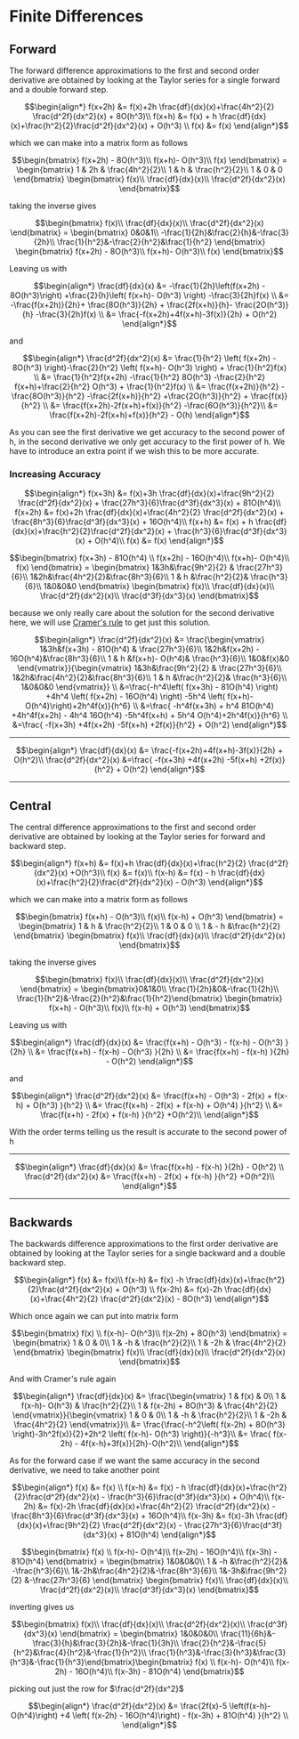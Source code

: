 # Finite Differences

## Forward

The forward difference approximations to the first and second order derivative are obtained by looking at the Taylor series for a single forward and a double forward step.
``` math
\begin{align*}
f(x+2h) &= f(x)+2h \frac{df}{dx}(x)+\frac{4h^2}{2} \frac{d^2f}{dx^2}(x) + 8O(h^3)\\
f(x+h) &= f(x) + h \frac{df}{dx}(x)+\frac{h^2}{2}\frac{d^2f}{dx^2}(x) + O(h^3) \\
f(x) &= f(x)
\end{align*}
```
which we can make into a matrix form as follows
``` math
\begin{bmatrix}
f(x+2h) - 8O(h^3)\\
f(x+h)- O(h^3)\\
f(x) 
\end{bmatrix} =
\begin{bmatrix}
1 & 2h & \frac{4h^2}{2}\\
1 & h & \frac{h^2}{2}\\
1 & 0 & 0
\end{bmatrix}
\begin{bmatrix}
f(x)\\
\frac{df}{dx}(x)\\
\frac{d^2f}{dx^2}(x)
\end{bmatrix}
```
taking the inverse gives
``` math
\begin{bmatrix}
f(x)\\
\frac{df}{dx}(x)\\
\frac{d^2f}{dx^2}(x)
\end{bmatrix} = \begin{bmatrix}
0&0&1\\
 -\frac{1}{2h}&\frac{2}{h}&-\frac{3}{2h}\\
 \frac{1}{h^2}&-\frac{2}{h^2}&\frac{1}{h^2}
\end{bmatrix}
\begin{bmatrix}
f(x+2h) - 8O(h^3)\\
f(x+h)- O(h^3)\\
f(x)
\end{bmatrix}
```
Leaving us with

``` math
\begin{align*}
\frac{df}{dx}(x) &= -\frac{1}{2h}\left(f(x+2h) - 8O(h^3)\right) +\frac{2}{h}\left( f(x+h)- O(h^3) \right) -\frac{3}{2h}f(x) \\
&= -\frac{f(x+2h)}{2h}+ \frac{8O(h^3)}{2h} + \frac{2f(x+h)}{h}- \frac{2O(h^3)}{h} -\frac{3}{2h}f(x) \\
&= \frac{-f(x+2h)+4f(x+h)-3f(x)}{2h} + O(h^2)
\end{align*}
```
and
``` math
\begin{align*}
\frac{d^2f}{dx^2}(x) &= \frac{1}{h^2} \left( f(x+2h) - 8O(h^3) \right)-\frac{2}{h^2} \left( f(x+h)- O(h^3) \right) + \frac{1}{h^2}f(x) \\
&= \frac{1}{h^2}f(x+2h) -\frac{1}{h^2} 8O(h^3) -\frac{2}{h^2} f(x+h)+\frac{2}{h^2}  O(h^3) + \frac{1}{h^2}f(x) \\
&= \frac{f(x+2h)}{h^2} -\frac{8O(h^3)}{h^2} -\frac{2f(x+h)}{h^2} +\frac{2O(h^3)}{h^2} + \frac{f(x)}{h^2} \\
&= \frac{f(x+2h)-2f(x+h)+f(x)}{h^2} -\frac{6O(h^3)}{h^2}\\
&= \frac{f(x+2h)-2f(x+h)+f(x)}{h^2} - O(h)
\end{align*}
```
As you can see the first derivative we get accuracy to the second power of h, in the second derivative we only get accuracy to the first power of h. We have to introduce an extra point if we wish this to be more accurate.

### Increasing Accuracy

``` math
\begin{align*}
f(x+3h) &= f(x)+3h \frac{df}{dx}(x)+\frac{9h^2}{2} \frac{d^2f}{dx^2}(x) + \frac{27h^3}{6}\frac{d^3f}{dx^3}(x) + 81O(h^4)\\
f(x+2h) &= f(x)+2h \frac{df}{dx}(x)+\frac{4h^2}{2} \frac{d^2f}{dx^2}(x) + \frac{8h^3}{6}\frac{d^3f}{dx^3}(x) + 16O(h^4)\\
f(x+h) &= f(x) + h \frac{df}{dx}(x)+\frac{h^2}{2}\frac{d^2f}{dx^2}(x) + \frac{h^3}{6}\frac{d^3f}{dx^3}(x) + O(h^4)\\
f(x) &= f(x)
\end{align*}
```

``` math
\begin{bmatrix}
f(x+3h) - 81O(h^4) \\
f(x+2h) - 16O(h^4)\\
f(x+h)- O(h^4)\\
f(x) 
\end{bmatrix} =
\begin{bmatrix}
1&3h&\frac{9h^2}{2} &  \frac{27h^3}{6}\\
1&2h&\frac{4h^2}{2}&\frac{8h^3}{6}\\
1 & h &\frac{h^2}{2}& \frac{h^3}{6}\\
1&0&0&0
\end{bmatrix}
\begin{bmatrix}
f(x)\\
\frac{df}{dx}(x)\\
\frac{d^2f}{dx^2}(x)\\
\frac{d^3f}{dx^3}(x)
\end{bmatrix}
```
because we only really care about the solution for the second derivative here, we will use [Cramer's rule](https://en.wikipedia.org/wiki/Cramer%27s_rule) to get just this solution.

```math
\begin{align*}
\frac{d^2f}{dx^2}(x) &= \frac{\begin{vmatrix}
1&3h&f(x+3h) - 81O(h^4) &  \frac{27h^3}{6}\\
1&2h&f(x+2h) - 16O(h^4)&\frac{8h^3}{6}\\
1 & h &f(x+h)- O(h^4)& \frac{h^3}{6}\\
1&0&f(x)&0
\end{vmatrix}}{\begin{vmatrix}
1&3h&\frac{9h^2}{2} &  \frac{27h^3}{6}\\
1&2h&\frac{4h^2}{2}&\frac{8h^3}{6}\\
1 & h &\frac{h^2}{2}& \frac{h^3}{6}\\
1&0&0&0
\end{vmatrix}} \\
 &=\frac{-h^4\left( f(x+3h) - 81O(h^4) \right) +4h^4 \left( f(x+2h) - 16O(h^4) \right) -5h^4 \left( f(x+h)- O(h^4)\right)+2h^4f(x)}{h^6} \\
 &=\frac{ -h^4f(x+3h) + h^4 81O(h^4) +4h^4f(x+2h) - 4h^4 16O(h^4) -5h^4f(x+h) + 5h^4 O(h^4)+2h^4f(x)}{h^6} \\
 &=\frac{ -f(x+3h) +4f(x+2h) -5f(x+h) +2f(x)}{h^2} + O(h^2)
\end{align*}
```

---

``` math
\begin{align*}
\frac{df}{dx}(x) &= \frac{-f(x+2h)+4f(x+h)-3f(x)}{2h} + O(h^2)\\
\frac{d^2f}{dx^2}(x) &=\frac{ -f(x+3h) +4f(x+2h) -5f(x+h) +2f(x)}{h^2} + O(h^2)
\end{align*}
```

---
## Central

The central difference approximations to the first and second order derivative are obtained by looking at the Taylor series for forward and backward step.
``` math
\begin{align*}
f(x+h) &= f(x)+h \frac{df}{dx}(x)+\frac{h^2}{2} \frac{d^2f}{dx^2}(x) +O(h^3)\\
f(x) &= f(x)\\
f(x-h) &= f(x) - h \frac{df}{dx}(x)+\frac{h^2}{2}\frac{d^2f}{dx^2}(x) - O(h^3)
\end{align*}
```
which we can make into a matrix form as follows
``` math
\begin{bmatrix}
f(x+h) - O(h^3)\\
f(x)\\
f(x-h) + O(h^3)
\end{bmatrix} =
\begin{bmatrix}
1 & h & \frac{h^2}{2}\\
1 & 0 & 0 \\
1 & - h &\frac{h^2}{2}
\end{bmatrix}
\begin{bmatrix}
f(x)\\
\frac{df}{dx}(x)\\
\frac{d^2f}{dx^2}(x)
\end{bmatrix}
```
taking the inverse gives

``` math
\begin{bmatrix}
f(x)\\
\frac{df}{dx}(x)\\
\frac{d^2f}{dx^2}(x)
\end{bmatrix}
=
\begin{bmatrix}0&1&0\\ \frac{1}{2h}&0&-\frac{1}{2h}\\ \frac{1}{h^2}&-\frac{2}{h^2}&\frac{1}{h^2}\end{bmatrix}
\begin{bmatrix}
f(x+h) - O(h^3)\\
f(x)\\
f(x-h) + O(h^3)
\end{bmatrix}
```

Leaving us with

``` math
\begin{align*}
\frac{df}{dx}(x) &= \frac{f(x+h) - O(h^3) - f(x-h) - O(h^3) }{2h} \\
&= \frac{f(x+h) - f(x-h) - O(h^3) }{2h} \\
&= \frac{f(x+h) - f(x-h) }{2h} - O(h^2)
\end{align*}
```
and
``` math
\begin{align*}
\frac{d^2f}{dx^2}(x) &= \frac{f(x+h) - O(h^3) - 2f(x) + f(x-h) + O(h^3) }{h^2} \\
&= \frac{f(x+h) - 2f(x) + f(x-h) + O(h^4) }{h^2} \\
&= \frac{f(x+h) - 2f(x) + f(x-h) }{h^2} +O(h^2)\\
\end{align*}
```
With the order terms telling us the result is accurate to the second power of h

---

``` math
\begin{align*}
\frac{df}{dx}(x) &= \frac{f(x+h) - f(x-h) }{2h} - O(h^2) \\
\frac{d^2f}{dx^2}(x) &= \frac{f(x+h) - 2f(x) + f(x-h) }{h^2} +O(h^2)\\
\end{align*}
```
---

## Backwards

The backwards difference approximations to the first order derivative are obtained by looking at the Taylor series for a single backward and a double backward step.
``` math
\begin{align*}
f(x) &= f(x)\\
f(x-h) &= f(x) -h \frac{df}{dx}(x)+\frac{h^2}{2}\frac{d^2f}{dx^2}(x) + O(h^3) \\
f(x-2h) &= f(x)-2h \frac{df}{dx}(x)+\frac{4h^2}{2} \frac{d^2f}{dx^2}(x) - 8O(h^3)
\end{align*}
```
Which once again we can put into matrix form
``` math
\begin{bmatrix}
f(x) \\
f(x-h)- O(h^3)\\
f(x-2h) + 8O(h^3)
\end{bmatrix} =
\begin{bmatrix}
1 & 0 & 0\\
1 & -h & \frac{h^2}{2}\\
1 & -2h & \frac{4h^2}{2}
\end{bmatrix}
\begin{bmatrix}
f(x)\\
\frac{df}{dx}(x)\\
\frac{d^2f}{dx^2}(x)
\end{bmatrix}
```
And with Cramer's rule again
```math
\begin{align*}
\frac{df}{dx}(x) &= \frac{\begin{vmatrix}
1 & f(x) & 0\\
1 & f(x-h)- O(h^3) & \frac{h^2}{2}\\
1 & f(x-2h) + 8O(h^3) & \frac{4h^2}{2}
\end{vmatrix}}{\begin{vmatrix}
1 & 0 & 0\\
1 & -h & \frac{h^2}{2}\\
1 & -2h & \frac{4h^2}{2}
\end{vmatrix}}\\
&= \frac{\frac{-h^2\left( f(x-2h) + 8O(h^3) \right)-3h^2f(x)}{2}+2h^2 \left( f(x-h)- O(h^3) \right)}{-h^3}\\
&= \frac{ f(x-2h) - 4f(x-h)+3f(x)}{2h}-O(h^2)\\
\end{align*}
```

As for the forward case if we want the same accuracy in the second derivative, we need to take another point

``` math
\begin{align*}
f(x) &= f(x) \\
f(x-h) &= f(x) - h \frac{df}{dx}(x)+\frac{h^2}{2}\frac{d^2f}{dx^2}(x) - \frac{h^3}{6}\frac{d^3f}{dx^3}(x) + O(h^4)\\
f(x-2h) &= f(x)-2h \frac{df}{dx}(x)+\frac{4h^2}{2} \frac{d^2f}{dx^2}(x) - \frac{8h^3}{6}\frac{d^3f}{dx^3}(x) + 16O(h^4)\\
f(x-3h) &= f(x)-3h \frac{df}{dx}(x)+\frac{9h^2}{2} \frac{d^2f}{dx^2}(x) - \frac{27h^3}{6}\frac{d^3f}{dx^3}(x) + 81O(h^4)
\end{align*}
```

``` math
\begin{bmatrix}
f(x) \\
f(x-h)- O(h^4)\\
f(x-2h) - 16O(h^4)\\
f(x-3h) - 81O(h^4) 
\end{bmatrix} =
\begin{bmatrix}
1&0&0&0\\
1 & -h &\frac{h^2}{2}& -\frac{h^3}{6}\\
1&-2h&\frac{4h^2}{2}&-\frac{8h^3}{6}\\
1&-3h&\frac{9h^2}{2} &-\frac{27h^3}{6}
\end{bmatrix}
\begin{bmatrix}
f(x)\\
\frac{df}{dx}(x)\\
\frac{d^2f}{dx^2}(x)\\
\frac{d^3f}{dx^3}(x)
\end{bmatrix}
```
inverting gives us
``` math
\begin{bmatrix}
f(x)\\
\frac{df}{dx}(x)\\
\frac{d^2f}{dx^2}(x)\\
\frac{d^3f}{dx^3}(x)
\end{bmatrix} = 
\begin{bmatrix}
1&0&0&0\\
\frac{11}{6h}&-\frac{3}{h}&\frac{3}{2h}&-\frac{1}{3h}\\
\frac{2}{h^2}&-\frac{5}{h^2}&\frac{4}{h^2}&-\frac{1}{h^2}\\
 \frac{1}{h^3}&-\frac{3}{h^3}&\frac{3}{h^3}&-\frac{1}{h^3}\end{bmatrix}\begin{bmatrix}
f(x) \\
f(x-h)- O(h^4)\\
f(x-2h) - 16O(h^4)\\
f(x-3h) - 81O(h^4) 
\end{bmatrix}
```
picking out just the row for $\frac{d^2f}{dx^2}$
``` math
\begin{align*}
\frac{d^2f}{dx^2}(x) &= \frac{2f(x)-5 \left(f(x-h)- O(h^4)\right) +4 \left( f(x-2h) - 16O(h^4)\right) - f(x-3h) + 81O(h^4)  }{h^2} \\
\end{align*}
```
